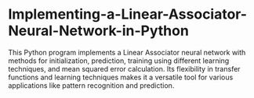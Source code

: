 # Implementing-a-Linear-Associator-Neural-Network-in-Python
This Python program implements a Linear Associator neural network with methods for initialization, prediction, training using different learning techniques, and mean squared error calculation. Its flexibility in transfer functions and learning techniques makes it a versatile tool for various applications like pattern recognition and prediction.
